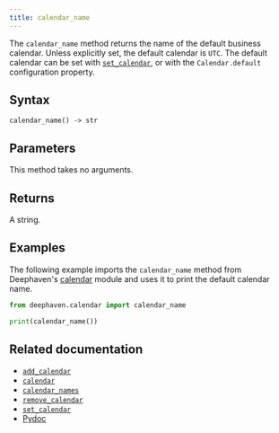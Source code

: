 ```yaml
---
title: calendar_name
---
```


The `calendar_name` method returns the name of the default business calendar. Unless explicitly set, the default calendar is `UTC`. The default calendar can be set with [`set_calendar`](./set-calendar.md), or with the `Calendar.default` configuration property.

## Syntax

```
calendar_name() -> str
```

## Parameters

This method takes no arguments.

## Returns

A string.

## Examples

The following example imports the `calendar_name` method from Deephaven's [calendar](/core/pydoc/code/deephaven.calendar.html#module-deephaven.calendar) module and uses it to print the default calendar name.

```python order=:log
from deephaven.calendar import calendar_name

print(calendar_name())
```

## Related documentation

- [`add_calendar`](./add-calendar.md)
- [`calendar`](./calendar.md)
- [`calendar_names`](./calendar-names.md)
- [`remove_calendar`](./remove-calendar.md)
- [`set_calendar`](./set-calendar.md)
- [Pydoc](/core/pydoc/code/deephaven.calendar.html#deephaven.calendar.calendar_name)
